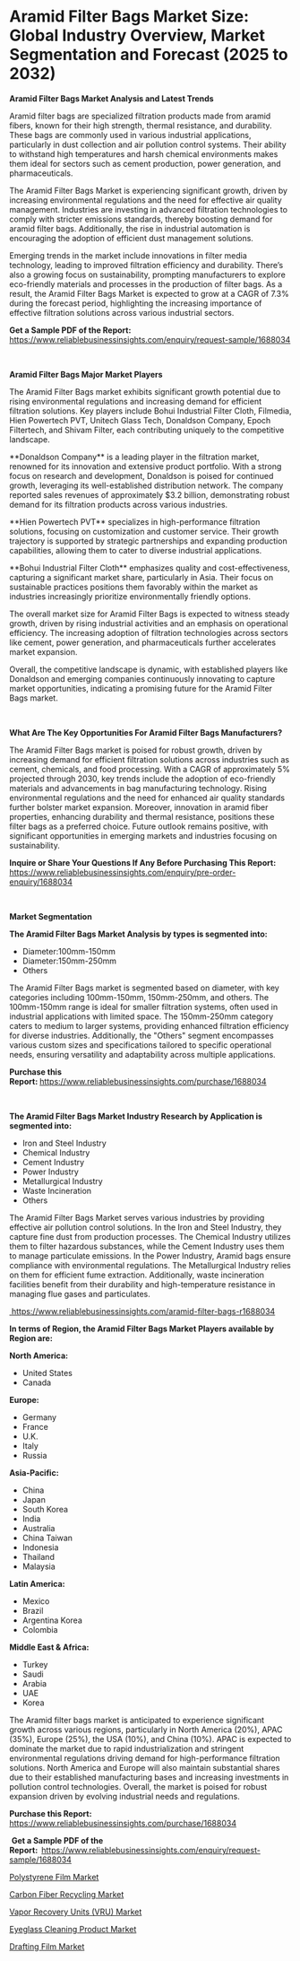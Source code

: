 <p><h1>Aramid Filter Bags Market Size: Global Industry Overview, Market Segmentation and Forecast (2025 to 2032)</h1></p><p><strong>Aramid Filter Bags Market Analysis and Latest Trends</strong></p>
<p><p>Aramid filter bags are specialized filtration products made from aramid fibers, known for their high strength, thermal resistance, and durability. These bags are commonly used in various industrial applications, particularly in dust collection and air pollution control systems. Their ability to withstand high temperatures and harsh chemical environments makes them ideal for sectors such as cement production, power generation, and pharmaceuticals.</p><p>The Aramid Filter Bags Market is experiencing significant growth, driven by increasing environmental regulations and the need for effective air quality management. Industries are investing in advanced filtration technologies to comply with stricter emissions standards, thereby boosting demand for aramid filter bags. Additionally, the rise in industrial automation is encouraging the adoption of efficient dust management solutions.</p><p>Emerging trends in the market include innovations in filter media technology, leading to improved filtration efficiency and durability. There’s also a growing focus on sustainability, prompting manufacturers to explore eco-friendly materials and processes in the production of filter bags. As a result, the Aramid Filter Bags Market is expected to grow at a CAGR of 7.3% during the forecast period, highlighting the increasing importance of effective filtration solutions across various industrial sectors.</p></p>
<p><strong>Get a Sample PDF of the Report:&nbsp;</strong> <a href="https://www.reliablebusinessinsights.com/enquiry/request-sample/1688034?utm_campaign=2221&utm_medium=2&utm_source=Github&utm_content=ia&utm_term=30012025&utm_id=aramid-filter-bags">https://www.reliablebusinessinsights.com/enquiry/request-sample/1688034</a></p>
<p>&nbsp;</p>
<p><strong>Aramid Filter Bags Major Market Players</strong></p>
<p><p>The Aramid Filter Bags market exhibits significant growth potential due to rising environmental regulations and increasing demand for efficient filtration solutions. Key players include Bohui Industrial Filter Cloth, Filmedia, Hien Powertech PVT, Unitech Glass Tech, Donaldson Company, Epoch Filtertech, and Shivam Filter, each contributing uniquely to the competitive landscape.</p><p>**Donaldson Company** is a leading player in the filtration market, renowned for its innovation and extensive product portfolio. With a strong focus on research and development, Donaldson is poised for continued growth, leveraging its well-established distribution network. The company reported sales revenues of approximately $3.2 billion, demonstrating robust demand for its filtration products across various industries.</p><p>**Hien Powertech PVT** specializes in high-performance filtration solutions, focusing on customization and customer service. Their growth trajectory is supported by strategic partnerships and expanding production capabilities, allowing them to cater to diverse industrial applications.</p><p>**Bohui Industrial Filter Cloth** emphasizes quality and cost-effectiveness, capturing a significant market share, particularly in Asia. Their focus on sustainable practices positions them favorably within the market as industries increasingly prioritize environmentally friendly options.</p><p>The overall market size for Aramid Filter Bags is expected to witness steady growth, driven by rising industrial activities and an emphasis on operational efficiency. The increasing adoption of filtration technologies across sectors like cement, power generation, and pharmaceuticals further accelerates market expansion.</p><p>Overall, the competitive landscape is dynamic, with established players like Donaldson and emerging companies continuously innovating to capture market opportunities, indicating a promising future for the Aramid Filter Bags market.</p></p>
<p>&nbsp;</p>
<p><strong>What Are The Key Opportunities For Aramid Filter Bags Manufacturers?</strong></p>
<p><p>The Aramid Filter Bags market is poised for robust growth, driven by increasing demand for efficient filtration solutions across industries such as cement, chemicals, and food processing. With a CAGR of approximately 5% projected through 2030, key trends include the adoption of eco-friendly materials and advancements in bag manufacturing technology. Rising environmental regulations and the need for enhanced air quality standards further bolster market expansion. Moreover, innovation in aramid fiber properties, enhancing durability and thermal resistance, positions these filter bags as a preferred choice. Future outlook remains positive, with significant opportunities in emerging markets and industries focusing on sustainability.</p></p>
<p><strong>Inquire or Share Your Questions If Any Before Purchasing This Report:</strong> <a href="https://www.reliablebusinessinsights.com/enquiry/pre-order-enquiry/1688034?utm_campaign=2221&utm_medium=2&utm_source=Github&utm_content=ia&utm_term=30012025&utm_id=aramid-filter-bags">https://www.reliablebusinessinsights.com/enquiry/pre-order-enquiry/1688034</a></p>
<p>&nbsp;</p>
<p><strong>Market Segmentation</strong></p>
<p><strong>The Aramid Filter Bags Market Analysis by types is segmented into:</strong></p>
<p><ul><li>Diameter:100mm-150mm</li><li>Diameter:150mm-250mm</li><li>Others</li></ul></p>
<p><p>The Aramid Filter Bags market is segmented based on diameter, with key categories including 100mm-150mm, 150mm-250mm, and others. The 100mm-150mm range is ideal for smaller filtration systems, often used in industrial applications with limited space. The 150mm-250mm category caters to medium to larger systems, providing enhanced filtration efficiency for diverse industries. Additionally, the "Others" segment encompasses various custom sizes and specifications tailored to specific operational needs, ensuring versatility and adaptability across multiple applications.</p></p>
<p><strong>Purchase this Report:&nbsp;</strong><a href="https://www.reliablebusinessinsights.com/purchase/1688034?utm_campaign=2221&utm_medium=2&utm_source=Github&utm_content=ia&utm_term=30012025&utm_id=aramid-filter-bags">https://www.reliablebusinessinsights.com/purchase/1688034</a></p>
<p>&nbsp;</p>
<p><strong>The Aramid Filter Bags Market Industry Research by Application is segmented into:</strong></p>
<p><ul><li>Iron and Steel Industry</li><li>Chemical Industry</li><li>Cement Industry</li><li>Power Industry</li><li>Metallurgical Industry</li><li>Waste Incineration</li><li>Others</li></ul></p>
<p><p>The Aramid Filter Bags Market serves various industries by providing effective air pollution control solutions. In the Iron and Steel Industry, they capture fine dust from production processes. The Chemical Industry utilizes them to filter hazardous substances, while the Cement Industry uses them to manage particulate emissions. In the Power Industry, Aramid bags ensure compliance with environmental regulations. The Metallurgical Industry relies on them for efficient fume extraction. Additionally, waste incineration facilities benefit from their durability and high-temperature resistance in managing flue gases and particulates.</p></p>
<p><a href="https://www.reliablebusinessinsights.com/aramid-filter-bags-r1688034?utm_campaign=2221&utm_medium=2&utm_source=Github&utm_content=ia&utm_term=30012025&utm_id=aramid-filter-bags">&nbsp;https://www.reliablebusinessinsights.com/aramid-filter-bags-r1688034</a></p>
<p><strong>In terms of Region, the Aramid Filter Bags Market Players available by Region are:</strong></p>
<p>
    <p> <strong> North America: </strong>
        <ul>
            <li>United States</li>
            <li>Canada</li>
        </ul>
        </p> 
    <p> <strong> Europe: </strong>
        <ul>
            <li>Germany</li>
            <li>France</li>
            <li>U.K.</li>
            <li>Italy</li>
            <li>Russia</li>
        </ul>
        </p> 
    <p> <strong> Asia-Pacific: </strong>
        <ul>
            <li>China</li>
            <li>Japan</li>
            <li>South Korea</li>
            <li>India</li>
            <li>Australia</li>
            <li>China Taiwan</li>
            <li>Indonesia</li>
            <li>Thailand</li>
            <li>Malaysia</li>
        </ul>
        </p> 
    <p> <strong> Latin America: </strong>
        <ul>
            <li>Mexico</li>
            <li>Brazil</li>
            <li>Argentina Korea</li>
            <li>Colombia</li>
        </ul>
        </p> 
    <p> <strong> Middle East & Africa: </strong>
        <ul>
            <li>Turkey</li>
            <li>Saudi</li>
            <li>Arabia</li>
            <li>UAE</li>
            <li>Korea</li>
        </ul>
    </p>
    </p>
<p><p>The Aramid filter bags market is anticipated to experience significant growth across various regions, particularly in North America (20%), APAC (35%), Europe (25%), the USA (10%), and China (10%). APAC is expected to dominate the market due to rapid industrialization and stringent environmental regulations driving demand for high-performance filtration solutions. North America and Europe will also maintain substantial shares due to their established manufacturing bases and increasing investments in pollution control technologies. Overall, the market is poised for robust expansion driven by evolving industrial needs and regulations.</p></p>
<p><strong>Purchase this Report: </strong><a href="https://www.reliablebusinessinsights.com/purchase/1688034?utm_campaign=2221&utm_medium=2&utm_source=Github&utm_content=ia&utm_term=30012025&utm_id=aramid-filter-bags">https://www.reliablebusinessinsights.com/purchase/1688034</a></p>
<p>&nbsp;<strong>Get a Sample PDF of the Report:&nbsp;&nbsp;</strong><a href="https://www.reliablebusinessinsights.com/enquiry/request-sample/1688034?utm_campaign=2221&utm_medium=2&utm_source=Github&utm_content=ia&utm_term=30012025&utm_id=aramid-filter-bags">https://www.reliablebusinessinsights.com/enquiry/request-sample/1688034</a></p>
<p><strong></strong></p>
<p><p><a href="https://github.com/stephaniwo144/Market-Research-Report-List-1/blob/main/polystyrene-film-market.md?utm_campaign=2221&utm_medium=2&utm_source=Github&utm_content=ia&utm_term=30012025&utm_id=aramid-filter-bags">Polystyrene Film Market</a></p><p><a href="https://www.linkedin.com/pulse/carbon-fiber-recycling-market-research-report-identifying-evple?utm_campaign=2221&utm_medium=2&utm_source=Github&utm_content=ia&utm_term=30012025&utm_id=aramid-filter-bags">Carbon Fiber Recycling Market</a></p><p><a href="https://www.linkedin.com/pulse/essential-overview-vapor-recovery-units-vru-market-projected-tewue?utm_campaign=2221&utm_medium=2&utm_source=Github&utm_content=ia&utm_term=30012025&utm_id=aramid-filter-bags">Vapor Recovery Units (VRU) Market</a></p><p><a href="https://www.linkedin.com/pulse/growth-projections-eyeglass-cleaning-product-market-from-2025-pdhme?utm_campaign=2221&utm_medium=2&utm_source=Github&utm_content=ia&utm_term=30012025&utm_id=aramid-filter-bags">Eyeglass Cleaning Product Market</a></p><p><a href="https://github.com/tanekacalderon743/Market-Research-Report-List-1/blob/main/drafting-film-market.md?utm_campaign=2221&utm_medium=2&utm_source=Github&utm_content=ia&utm_term=30012025&utm_id=aramid-filter-bags">Drafting Film Market</a></p></p>